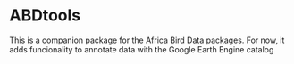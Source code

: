 # ABDtools
This is a companion package for the Africa Bird Data packages. For now, it adds funcionality to annotate data with the Google Earth Engine catalog
